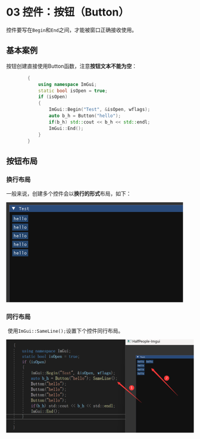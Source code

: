 # 03 控件：按钮（Button）

​	控件要写在`Begin`和`End`之间，才能被窗口正确接收使用。

## 基本案例

​	按钮创建直接使用Button函数，注意**按钮文本不能为空**：

```C++
		{
			using namespace ImGui;
			static bool isOpen = true;
			if (isOpen)
			{
				ImGui::Begin("Test", &isOpen, wflags);
				auto b_h = Button("hello");
				if(b_h) std::cout << b_h << std::endl;
				ImGui::End();
			}
		}
```

## 按钮布局

### 换行布局

​	一般来说，创建多个控件会以**换行的形式**布局，如下：

![image-20231129210104951](./assets/image-20231129210104951.png)

### 同行布局

​	使用`ImGui::SameLine();`设置下个控件同行布局。

![image-20231129210250986](./assets/image-20231129210250986.png)

